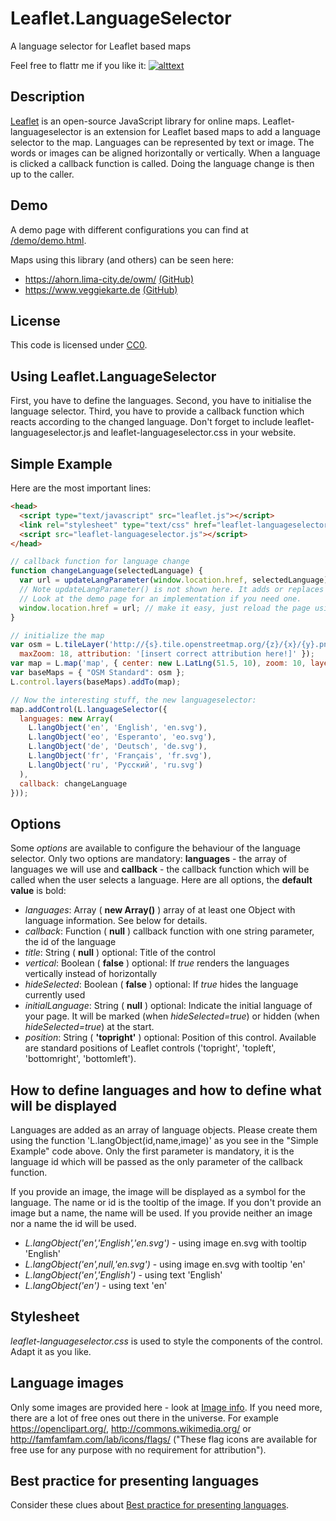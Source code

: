 # Leaflet.LanguageSelector

A language selector for Leaflet based maps

Feel free to flattr me if you like it: [![alttext](http://api.flattr.com/button/flattr-badge-large.png)](https://flattr.com/submit/auto?user_id=Kranich&url=https%3A%2F%2Fgithub.com%2Fbuche%2Fleaflet-languageselector)

## Description
[Leaflet](http://leafletjs.com/) is an open-source JavaScript library for online maps. Leaflet-languageselector is an extension for Leaflet based maps to add a language selector to the map. Languages can be represented by text or image. The words or images can be aligned horizontally or vertically. When a language is clicked a callback function is called. Doing the language change is then up to the caller.

## Demo
A demo page with different configurations you can find at [/demo/demo.html](/demo/demo.html).

Maps using this library (and others) can be seen here:
- https://ahorn.lima-city.de/owm/ [(GitHub)](https://github.com/buche/leaflet-openweathermap)
- https://www.veggiekarte.de [(GitHub)](https://github.com/piratenpanda/veggiekarte)

## License

This code is licensed under [CC0](http://creativecommons.org/publicdomain/zero/1.0/ "Creative Commons Zero - Public Domain").

## Using Leaflet.LanguageSelector

First, you have to define the languages. Second, you have to initialise the language selector. Third, you have to provide a callback function which reacts according to the changed language. Don't forget to include leaflet-languageselector.js and leaflet-languageselector.css in your website.

## Simple Example 

Here are the most important lines:

```html
<head>
  <script type="text/javascript" src="leaflet.js"></script>
  <link rel="stylesheet" type="text/css" href="leaflet-languageselector.css" />
  <script src="leaflet-languageselector.js"></script>
</head>
```

```js
// callback function for language change
function changeLanguage(selectedLanguage) {
  var url = updateLangParameter(window.location.href, selectedLanguage);
  // Note updateLangParameter() is not shown here. It adds or replaces the language parameter of the document URL.
  // Look at the demo page for an implementation if you need one.
  window.location.href = url; // make it easy, just reload the page using the changed parameter
}

// initialize the map
var osm = L.tileLayer('http://{s}.tile.openstreetmap.org/{z}/{x}/{y}.png', {
  maxZoom: 18, attribution: '[insert correct attribution here!]' });
var map = L.map('map', { center: new L.LatLng(51.5, 10), zoom: 10, layers: [osm] });
var baseMaps = { "OSM Standard": osm };
L.control.layers(baseMaps).addTo(map);

// Now the interesting stuff, the new languageselector:
map.addControl(L.languageSelector({
  languages: new Array(
    L.langObject('en', 'English', 'en.svg'),
    L.langObject('eo', 'Esperanto', 'eo.svg'),
    L.langObject('de', 'Deutsch', 'de.svg'),
    L.langObject('fr', 'Français', 'fr.svg'),
    L.langObject('ru', 'Русский', 'ru.svg')
  ),
  callback: changeLanguage
}));
```

## Options
Some *options* are available to configure the behaviour of the language selector. Only two options are mandatory: **languages** - the array of languages we will use and **callback** - the callback function which will be called when the user selects a language. Here are all options, the **default value** is bold:

* *languages*: Array ( **new Array()** ) array of at least one Object with language information. See below for details.
* *callback*: Function ( **null** ) callback function with one string parameter, the id of the language
* *title*: String ( **null** ) optional: Title of the control
* *vertical*: Boolean ( **false** ) optional: If *true* renders the languages vertically instead of horizontally
* *hideSelected*: Boolean ( **false** ) optional: If *true* hides the language currently used
* *initialLanguage*: String ( **null** ) optional: Indicate the initial language of your page. It will be marked (when *hideSelected=true*) or hidden (when *hideSelected=true*) at the start.
* *position*: String ( **'topright'** ) optional: Position of this control. Available are standard positions of Leaflet controls ('topright', 'topleft', 'bottomright', 'bottomleft').

## How to define languages and how to define what will be displayed

Languages are added as an array of language objects. Please create them using the function 'L.langObject(id,name,image)' as you see in the "Simple Example" code above. Only the first parameter is mandatory, it is the language id which will be passed as the only parameter of the callback function.

If you provide an image, the image will be displayed as a symbol for the language. The name or id is the tooltip of the image. If you don't provide an image but a name, the name will be used. If you provide neither an image nor a name the id will be used.

* *L.langObject('en','English','en.svg')* - using image en.svg with tooltip 'English'
* *L.langObject('en',null,'en.svg')* - using image en.svg with tooltip 'en'
* *L.langObject('en','English')* - using text 'English'
* *L.langObject('en')* - using text 'en'

## Stylesheet
*leaflet-languageselector.css* is used to style the components of the control. Adapt it as you like.

## Language images
Only some images are provided here - look at [Image info](/images/image_info.md). If you need more, there are a lot of free ones out there in the universe. For example https://openclipart.org/, http://commons.wikimedia.org/ or http://famfamfam.com/lab/icons/flags/ ("These flag icons are available for free use for any purpose with no requirement for attribution").

## Best practice for presenting languages
Consider these clues about [Best practice for presenting languages](http://www.flagsarenotlanguages.com/blog/best-practice-for-presenting-languages/).

